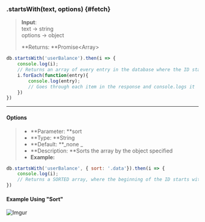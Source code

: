 ### .startsWith\(text, options\) {#fetch}

> **Input**:  
>    text -&gt; string  
>    options -&gt; object
>
> **Returns: **Promise&lt;Array&gt;

```js
db.startsWith('userBalance').then(i => {
    console.log(i); 
    // Returns an array of every entry in the database where the ID starts with userBalance
    i.forEach(function(entry){
        console.log(entry);
        // Goes through each item in the response and console.logs it
    })
})
```

---

#### Options

> * **Parameter: **sort
> * **Type: **String
> * **Default: **_none  _
> * **Description: **Sorts the array by the object specified
> * **Example:**

```js
db.startsWith('userBalance', { sort: '.data'}).then(i => {
    console.log(i); 
    // Returns a SORTED array, where the beginning of the ID starts with 'userBalance'
})
```

#### Example Using "Sort"
![Imgur](https://i.imgur.com/glWkdWI.png)




